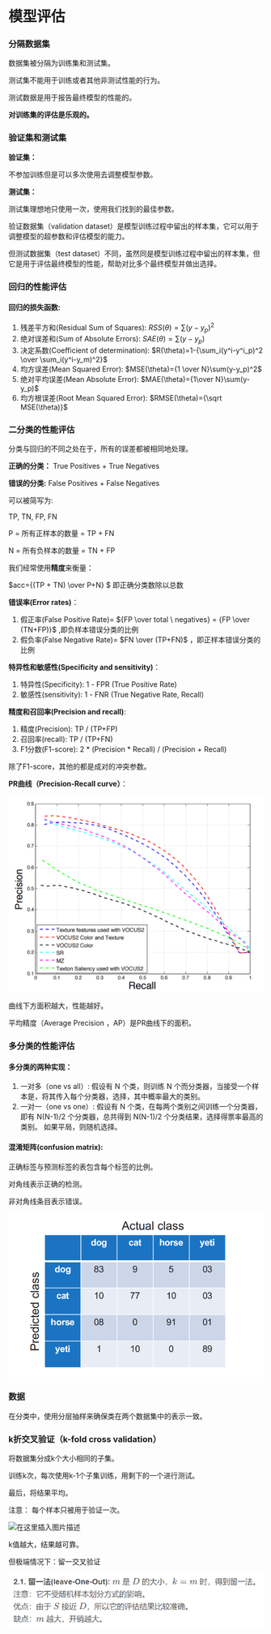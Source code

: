 # 模型评估

### 分隔数据集

数据集被分隔为训练集和测试集。

测试集不能用于训练或者其他非测试性能的行为。

测试数据是用于报告最终模型的性能的。

**对训练集的评估是乐观的。**

### 验证集和测试集

**验证集：**

不参加训练但是可以多次使用去调整模型参数。

**测试集：**

测试集理想地只使用一次，使用我们找到的最佳参数。

验证数据集（validation dataset）是模型训练过程中留出的样本集，它可以用于调整模型的超参数和评估模型的能力。

但测试数据集（test dataset）不同，虽然同是模型训练过程中留出的样本集，但它是用于评估最终模型的性能，帮助对比多个最终模型并做出选择。

### 回归的性能评估

#### 回归的损失函数:

1. 残差平方和(Residual Sum of Squares):
   $RSS(\theta)=\sum(y-y_p)^2$
2. 绝对误差和(Sum of Absolute Errors):
   $SAE(\theta)=\sum(y-y_p)$
3. 决定系数(Coefficient of determination):
   $R(\theta)=1-{\sum_i(y^i-y^i_p)^2 \over \sum_i(y^i-y_m)^2}$
4. 均方误差(Mean Squared Error):
   $MSE(\theta)={1 \over N}\sum(y-y_p)^2$
5. 绝对平均误差(Mean Absolute Error):
   $MAE(\theta)={1\over N}\sum(y-y_p)$
6. 均方根误差(Root Mean Squared Error):
   $RMSE(\theta)={\sqrt MSE(\theta)}$

### 二分类的性能评估

分类与回归的不同之处在于，所有的误差都被相同地处理。

**正确的分类：** True Positives + True Negatives

**错误的分类:**  False Positives + False Negatives

可以被简写为:

TP, TN, FP, FN

P = 所有正样本的数量 = TP + FN

N = 所有负样本的数量 = TN + FP

我们经常使用**精度**来衡量：

$acc={(TP + TN) \over P+N} $ 即正确分类数除以总数

**错误率(Error rates)**：

1. 假正率(False Positive Rate)= ${FP \over total \ negatives} = {FP \over (TN+FP)}$ ,即负样本错误分类的比例
2. 假负率(False Negative Rate)= $FN \over (TP+FN)$ ，即正样本错误分类的比例

**特异性和敏感性(Specificity and sensitivity)**：

1. 特异性(Specificity): 1 - FPR (True Positive Rate)
2. 敏感性(sensitivity): 1 - FNR (True Negative Rate, Recall)

**精度和召回率(Precision and recall)**:

1. 精度(Precision): TP / (TP+FP)
2. 召回率(recall): TP / (TP+FN)
3. F1分数(F1-score): 2 * (Precision * Recall) / (Precision + Recall)

除了F1-score，其他的都是成对的冲突参数。


**PR曲线（Precision-Recall curve）**：

![image.png](./assets/image.png)

曲线下方面积越大，性能越好。

平均精度（Average Precision ，AP）是PR曲线下的面积。


### 多分类的性能评估

#### 多分类的两种实现：

1. 一对多（one vs all）:
   假设有 N 个类，则训练 N 个而分类器，当接受一个样本是，将其传入每个分类器，选择，其中概率最大的类别。
2. 一对一（one vs one）:
   假设有 N 个类，在每两个类别之间训练一个分类器，即有 N(N-1)/2 个分类器，总共得到 N(N-1)/2 个分类结果，选择得票率最高的类别。
   如果平局，则随机选择。

#### 混淆矩阵(confusion matrix):

正确标签与预测标签的表包含每个标签的比例。

对角线表示正确的检测。

非对角线条目表示错误。

![image.png](./assets/1673961101971-image.png)


### 数据

在分类中，使用分层抽样来确保类在两个数据集中的表示一致。


### k折交叉验证（k-fold cross validation）

将数据集分成k个大小相同的子集。

训练k次，每次使用k-1个子集训练，用剩下的一个进行测试。

最后，将结果平均。

注意： 每个样本只被用于验证一次。

![在这里插入图片描述](https://img-blog.csdnimg.cn/70aea77ceaac464293d04e1430839c64.png)

k值越大，结果越可靠。

但极端情况下：留一交叉验证

![image.png](./assets/1673961629740-image.png)
